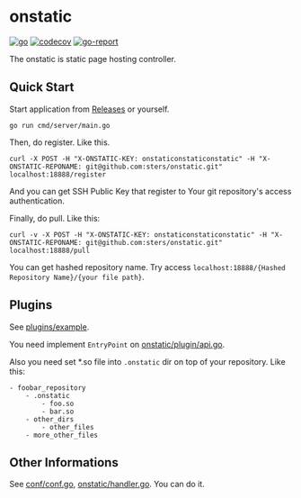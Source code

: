 # onstatic

[![go](https://github.com/sters/onstatic/workflows/Go/badge.svg)](https://github.com/sters/onstatic/actions?query=workflow%3AGo)
[![codecov](https://codecov.io/gh/sters/onstatic/branch/master/graph/badge.svg)](https://codecov.io/gh/sters/onstatic)
[![go-report](https://goreportcard.com/badge/github.com/sters/onstatic)](https://goreportcard.com/report/github.com/sters/onstatic)


The onstatic is static page hosting controller.

## Quick Start

Start application from [Releases](https://github.com/sters/onstatic/releases) or yourself.

```shell
go run cmd/server/main.go
```

Then, do register. Like this.

```shell
curl -X POST -H "X-ONSTATIC-KEY: onstaticonstaticonstatic" -H "X-ONSTATIC-REPONAME: git@github.com:sters/onstatic.git" localhost:18888/register
```

And you can get SSH Public Key that register to Your git repository's access authentication.

Finally, do pull. Like this:

```shell
curl -v -X POST -H "X-ONSTATIC-KEY: onstaticonstaticonstatic" -H "X-ONSTATIC-REPONAME: git@github.com:sters/onstatic.git" localhost:18888/pull
```

You can get hashed repository name. Try access `localhost:18888/{Hashed Repository Name}/{your file path}`.


## Plugins

See [plugins/example](plugins/example).

You need implement `EntryPoint` on [onstatic/plugin/api.go](onstatic/plugin/api.go).

Also you need set *.so file into `.onstatic` dir on top of your repository. Like this:

```text
- foobar_repository
    - .onstatic
        - foo.so
        - bar.so
    - other_dirs
        - other_files
    - more_other_files
```

## Other Informations

See [conf/conf.go](conf/conf.go), [onstatic/handler.go](onstatic/handler.go). You can do it.

